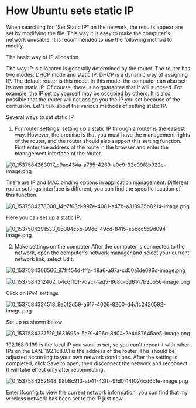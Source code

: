 # How Ubuntu sets static IP<br>
When searching for "Set Static IP" on the network, the results appear are set by modifying the file. This way it is easy to make the computer's network unusable. It is recommended to use the following method to modify.

The basic way of IP allocation

The way IP is allocated is generally determined by the router. The router has two modes: DHCP mode and static IP. DHCP is a dynamic way of assigning IP. The default router is this mode. In this mode, the computer can also set its own static IP. Of course, there is no guarantee that it will succeed. For example, the IP set by yourself may be occupied by others. It is also possible that the router will not assign you the IP you set because of the confusion. Let's talk about the various methods of setting static IP.

Several ways to set static IP

1. For router settings, setting up a static IP through a router is the easiest way. However, the premise is that you must have the management rights of the router, and the router should also support this setting function. First enter the address of the route in the browser and enter the management interface of the router.

![0_1537584263017_c9ac434a-a785-4269-a0c9-32c09f8b922e-image.png](http://community.bwbot.org/assets/uploads/files/1537584263567-c9ac434a-a785-4269-a0c9-32c09f8b922e-image.png) 

There are IP and MAC binding options in application management. Different router settings interface is different, you can find the specific location of this function.

![0_1537584278008_14b7f63d-997e-4081-a47b-a313935b8214-image.png](http://community.bwbot.org/assets/uploads/files/1537584278440-14b7f63d-997e-4081-a47b-a313935b8214-image.png) 

Here you can set up a static IP.

![0_1537584291533_06384c5b-99d6-49cd-8415-e5bcc5d9d094-image.png](http://community.bwbot.org/assets/uploads/files/1537584291978-06384c5b-99d6-49cd-8415-e5bcc5d9d094-image.png) 

2. Make settings on the computer After the computer is connected to the network, open the computer's network manager and select your current network link, select Edit.

![0_1537584306566_97ff454d-fffa-48a6-a97a-cd50a1de696c-image.png](http://community.bwbot.org/assets/uploads/files/1537584306995-97ff454d-fffa-48a6-a97a-cd50a1de696c-image.png) 

![0_1537584312402_b4c6f1b1-7d2c-4ad5-868c-6d6147b3bb56-image.png](http://community.bwbot.org/assets/uploads/files/1537584312901-b4c6f1b1-7d2c-4ad5-868c-6d6147b3bb56-image.png) 

Click on IPv4 settings

![0_1537584324518_8e0f2d59-a617-4026-8200-d4c1c2426592-image.png](http://community.bwbot.org/assets/uploads/files/1537584325022-8e0f2d59-a617-4026-8200-d4c1c2426592-image.png) 

Set up as shown below

![0_1537584337519_1631695e-5a91-496c-8d04-2e4d87645ae5-image.png](http://community.bwbot.org/assets/uploads/files/1537584338016-1631695e-5a91-496c-8d04-2e4d87645ae5-image.png) 

192.168.0.199 is the local IP you want to set, so you can't repeat it with other IPs on the LAN. 192.168.0.1 is the address of the router. This should be adjusted according to your own network conditions. After the setting is completed, click Save to open, then disconnect the network and reconnect. It will take effect only after reconnecting.

![0_1537584352648_98b8c913-ab41-43fb-91d0-14f024cd6c1e-image.png](http://community.bwbot.org/assets/uploads/files/1537584353181-98b8c913-ab41-43fb-91d0-14f024cd6c1e-image.png) 

Enter ifconfig to view the current network information, you can find that my wireless network has been set to the IP just now.
